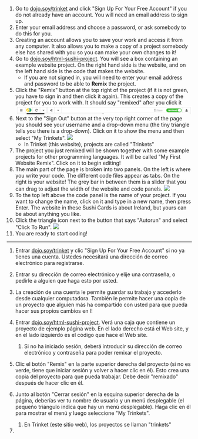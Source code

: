 1. Go to [dojo.soy/trinket](https://trinket.io/) and click "Sign Up For Your Free Account" if you do not already have an account. You will need an email address to sign up. 
2. Enter your email address and choose a password, or ask somebody to do this for you.
3. Creating an account allows you to save your work and access it from any computer. It also allows you to make a copy of a project somebody else has shared with you so you can make your own changes to it!
4. Go to [dojo.soy/html-sushi-project](https://trinket.io/html/b085e66ceb). You will see a box containing an example website project. On the right hand side is the website, and on the left hand side is the code that makes the website.
   * If you are not signed in, you will need to enter your email address and password to be able to **Remix** the project.
5. Click the "Remix" button at the top right of the project \(if it is not green, you have to sign in and then click it again\). This creates a copy of the project for you to work with. It should say "remixed" after you click it ![](/assets/remixedWide.png)
6. Next to the "Sign Out" button at the very top right corner of the page you should see your username and a drop-down menu \(the tiny triangle tells you there is a drop-down\). Click on it to show the menu and then select "My Trinkets". ![](/assets/MyTrinketsMenuWide.png)
   * In Trinket \(this website\), projects are called "Trinkets"
7. The project you just remixed will be shown together with some example projects for other programming languages. It will be called "My First Website Remix". Click on it to begin editing!
8. The main part of the page is broken into two panels. On the left is where you write your code. The different code files appear as tabs. On the right is your website! The grey bar in between them is a slider that you can drag to adjust the width of the website and code panels. ![](/assets/TrinketProjectEditingShorter.png)
9. To the top left above the code panel is the name of your project. If you want to change the name, click on it and type in a new name, then press Enter. The website in these Sushi Cards is about Ireland, but yours can be about anything you like.
10. Click the triangle icon next to the  button that says "Autorun" and select "Click To Run". ![](/assets/ClickToRunWide.png)
11. You are ready to start coding!

------------------------------------------------------

1. Entrar [dojo.soy/trinket](https://www.gitbook.com/book/coderdojo/beginner-html-css/edit#) y clic "Sign Up For Your Free Account" si no ya tienes una cuenta. Ustedes necesitará una dirección de correo electrónico para registrarse.

2. Entrar su dirección de correo electrónico y elije una contraseña, o pedirle a alguien que haga esto por usted.
3. La creación de una cuenta le permite guardar su trabajo y accederlo desde cualquier computadora. También le permite hacer una copia de un proyecto que alguien más ha compartido con usted para que pueda hacer sus propios cambios en l!
4. Entrar [dojo.soy/html-sushi-project](https://www.gitbook.com/book/coderdojo/beginner-html-css/edit#). Verá una caja que contiene un proyecto de ejemplo página web. En el lado derecho está el Web site, y en el lado izquierdo es el código que hace el Web site.
   1. Si no ha iniciado sesión, deberá introducir su dirección de correo electrónico y contraseña para poder remixar el proyecto.
5. Clic  el botón "Remix" en la parte superior derecha del proyecto \(si no es verde, tiene que iniciar sesión y volver a hacer clic en él\). Esto crea una copia del proyecto para que pueda trabajar. Debe decir "remixado" después de hacer clic en él.
6. Junto al botón "Cerrar sesión" en la esquina superior derecha de la página, deberías ver tu nombre de usuario y un menú desplegable \(el pequeño triángulo indica que hay un menú desplegable\). Haga clic en él para mostrar el menú y luego seleccione "My Trinkets".
   1. En Trinket \(este sitio web\), los proyectos se llaman "trinkets"
7. 



